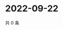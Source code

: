 # 2022-09-22

共 0 条

<!-- BEGIN WEIBO -->
<!-- 最后更新时间 Thu Sep 22 2022 19:15:40 GMT+0800 (China Standard Time) -->

<!-- END WEIBO -->
